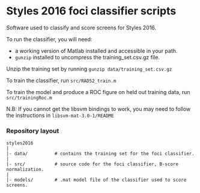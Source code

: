 # Styles 2016 foci classifier scripts

Software used to classify and score screens for Styles 2016.

To run the classifier, you will need:
- a working version of Matlab installed and accessible in your path.  
- `gunzip` installed to uncompress the training_set.csv.gz file.

Unzip the training set by running `gunzip data/training_set.csv.gz` 

To train the classifier, run `src/RAD52_train.m`

To train the model and produce a ROC figure on held out training data, run `src/trainingRoc.m`

N.B: If you cannot get the libsvm bindings to work, you may need to follow the instructions in `libsvm-mat-3.0-1/README`

### Repository layout

    styles2016
    |
    |- data/          # contains the training set for the foci classifier.
    |
    |- src/           # source code for the foci classifier, B-score normalization.
    |
    |- models/        # .mat model file of the classifier used to score screens.
